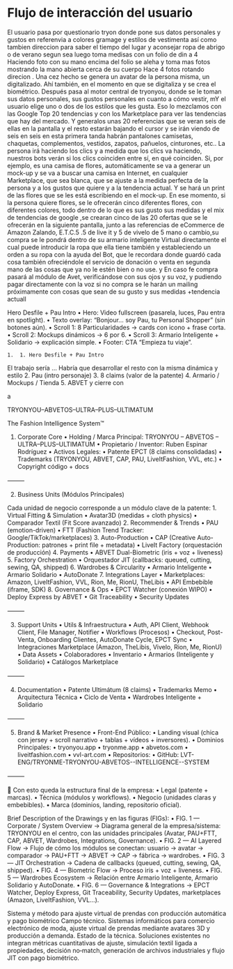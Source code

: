 # Flujo de interacción del usuario
El usuario pasa por questionario tryon donde pone sus datos personales y gustos en referenvia a colores gramage  y estilos de vestimenta así como tambien direccion para saber el tiempo del lugar y aconsejar ropa de abrigo o de verano segun sea  luego toma medisas con un folio de din a 4   Haciendo foto con su mano encima del folio  se aleha y toma mas fotos mostrando la mano abierta cerca de su cuerpo   Hace 4 fotos rotando direcion   . Una cez hecho se genera un avatar de la persona misma, un digitalizado. Ahí también, en el momento en que se digitaliza y se crea el biométrico. Después pasa al motor central de tryonyou, donde se le toman sus datos personales, sus gustos personales en cuanto a cómo vestir, mY el usuario elige uno o dos de los estilos que les gusta. Eso lo mezclamos con las Google Top 20 tendencias y con los Marketplace para ver las tendencias que hay del mercado. Y generalos unas 20 referencias que se veran seis de ellas en la pantalla y el resto estarán bajando el cursor y se irán viendo de seis en seis en esta primera tanda habrán pantalones camisetas, chaquetas, complementos, vestidos, zapatos, pañuelos, cinturones, etc.. La persona irá haciendo los clics y a medida que los clics va haciendo, nuestros bots verán si los clics coinciden entre sí, en qué coinciden. Si, por ejemplo, es una camisa de flores, automáticamente se va a generar un mock-up y se va a buscar una camisa en Internet, en cualquier Marketplace, que sea blanca, que se ajuste a la medida perfecta de la persona y a los gustos que quiere y a la tendencia actual. Y se hará un print de las flores que se les está escribiendo en el mock-up. En ese momento, si la persona quiere flores, se le ofrecerán cinco diferentes flores, con diferentes colores, todo dentro de lo que es sus gusto sus medidas y el mix de tendencias  de google ,se crearan cinco de las 20 ofertas que se le ofrecerán en la siguiente pantalla, junto a las referencias de eCommerce de Amazon Zalando, E.T.C.5 .5 de live it y 5 de vivelo de 5 mano o cambio,su compra se le pondrá dentro de su armario inteligente Virtual directamente el cual puede introducir la ropa que ella tiene también y estableciendo un orden a su ropa con la ayuda del Bot, que le recordara donde guardó cada cosa también ofreciéndole el servicio de donación o venta en segunda mano de las cosas que ya no le estén bien o no use. y 
En caso fe compra pasará al módulo de Avet, verificándose con sus ojos y su voz, y pudiendo pagar directamente con la voz si no compra se le harán un mailing  próximamente con cosas que sean de su gusto y sus medidas +tendencia actuall

Hero Desfile + Pau Intro
	•	Hero: Video fullscreen (pasarela, luces, Pau entra en spotlight).
	•	Texto overlay: “Bonjour… soy Pau, tu Personal Shopper” (sin botones aún).
	•	Scroll 1: 8 Particularidades → cards con icono + frase corta.
	•	Scroll 2: Mockups dinámicos → 6 por 6.
	•	Scroll 3: Armario Inteligente + Solidario → explicación simple.
	•	Footer: CTA “Empieza tu viaje”.


	1.	1. Hero Desfile + Pau Intro
El trabajo sería …
Habría que desarrollar el resto con la misma dinámica y estilo 
	2.	Pau (intro personaje)
	3.	8 claims (valor de la patente)
	4.	Armario / Mockups / Tienda
	5.	ABVET y cierre con

a 

TRYONYOU–ABVETOS–ULTRA–PLUS–ULTIMATUM

The Fashion Intelligence System™

1. Corporate Core
	•	Holding / Marca Principal:
TRYONYOU – ABVETOS – ULTRA–PLUS–ULTIMATUM
	•	Propietario / Inventor: Ruben Espinar Rodríguez
	•	Activos Legales:
	•	Patente EPCT (8 claims consolidadas)
	•	Trademarks (TRYONYOU, ABVET, CAP, PAU, LiveItFashion, VVL, etc.)
	•	Copyright código + docs

⸻

2. Business Units (Módulos Principales)

Cada unidad de negocio corresponde a un módulo clave de la patente:
	1.	Virtual Fitting & Simulation
	•	Avatar3D (medidas + cloth physics)
	•	Comparador Textil (Fit Score avanzado)
	2.	Recommender & Trends
	•	PAU (emotion-driven)
	•	FTT (Fashion Trend Tracker: Google/TikTok/marketplaces)
	3.	Auto-Production
	•	CAP (Creative Auto-Production: patrones + print file + metadata)
	•	LiveIt Factory (orquestación de producción)
	4.	Payments
	•	ABVET Dual-Biometric (iris + voz + liveness)
	5.	Factory Orchestration
	•	Orquestador JIT (callbacks: queued, cutting, sewing, QA, shipped)
	6.	Wardrobes & Circularity
	•	Armario Inteligente
	•	Armario Solidario
	•	AutoDonate
	7.	Integrations Layer
	•	Marketplaces: Amazon, LiveItFashion, VVL, Rion, Me, RionU, TheLibis
	•	API Embebible (iframe, SDK)
	8.	Governance & Ops
	•	EPCT Watcher (conexión WIPO)
	•	Deploy Express by ABVET
	•	Git Traceability
	•	Security Updates

⸻

3. Support Units
	•	Utils & Infraestructura
	•	Auth, API Client, Webhook Client, File Manager, Notifier
	•	Workflows (Procesos)
	•	Checkout, Post-Venta, Onboarding Clientes, AutoDonate Cycle, EPCT Sync
	•	Integraciones Marketplace (Amazon, TheLibis, Vivelo, Rion, Me, RionU)
	•	Data Assets
	•	Colaboradores
	•	Inventario
	•	Armarios (Inteligente y Solidario)
	•	Catálogos Marketplace

⸻

4. Documentation
	•	Patente Ultimátum (8 claims)
	•	Trademarks Memo
	•	Arquitectura Técnica
	•	Ciclo de Venta
	•	Wardrobes Inteligente + Solidario

⸻

5. Brand & Market Presence
	•	Front-End Público:
	•	Landing visual (chica con jersey + scroll narrativo + tablas + vídeos + inversores).
	•	Dominios Principales:
	•	tryonyou.app
	•	tryonme.app
	•	abvetos.com
	•	liveitfashion.com
	•	vvl-art.com
	•	Repositorios:
	•	GitHub: LVT-ENG/TRYONME-TRYONYOU-ABVETOS--INTELLIGENCE--SYSTEM

⸻

📌 Con esto queda la estructura final de la empresa:
	•	Legal (patente + marcas).
	•	Técnica (módulos y workflows).
	•	Negocio (unidades claras y embebibles).
	•	Marca (dominios, landing, repositorio oficial).


Brief Description of the Drawings y en las figuras (FIGs):
	•	FIG. 1 — Corporate / System Overview
→ Diagrama general de la empresa/sistema: TRYONYOU en el centro, con las unidades principales (Avatar, PAU+FTT, CAP, ABVET, Wardrobes, Integrations, Governance).
	•	FIG. 2 — AI Layered Flow
→ Flujo de cómo los módulos se conectan: usuario → avatar → comparador → PAU+FTT → ABVET → CAP → fábrica → wardrobes.
	•	FIG. 3 — JIT Orchestration
→ Cadena de callbacks (queued, cutting, sewing, QA, shipped).
	•	FIG. 4 — Biometric Flow
→ Proceso iris + voz + liveness.
	•	FIG. 5 — Wardrobes Ecosystem
→ Relación entre Armario Inteligente, Armario Solidario y AutoDonate.
	•	FIG. 6 — Governance & Integrations
→ EPCT Watcher, Deploy Express, Git Traceability, Security Updates, marketplaces (Amazon, LiveItFashion, VVL…).

Sistema y método para ajuste virtual de prendas con producción automática y pago biométrico
Campo técnico. Sistemas informáticos para comercio electrónico de moda, ajuste virtual de prendas mediante avatares 3D y producción a demanda.
Estado de la técnica. Soluciones existentes no integran métricas cuantitativas de ajuste, simulación textil ligada a propiedades, decisión no‑match, generación de archivos industriales y flujo JIT con pago biométrico.